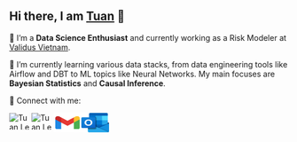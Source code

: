 ## Hi there, I am [Tuan](https://lktuan.github.io/) 👋

<!--
**lktuan/lktuan** is a ✨ _special_ ✨ repository because its `README.md` (this file) appears on your GitHub profile.

Here are some ideas to get you started:

- 🔭 I’m currently working on ...
- 🌱 I’m currently learning ...
- 👯 I’m looking to collaborate on ...
- 🤔 I’m looking for help with ...
- 💬 Ask me about ...
- 📫 How to reach me: ...
- 😄 Pronouns: ...
- ⚡ Fun fact: ...
-->

🔭 I’m a **Data Science Enthusiast** and currently working as a Risk Modeler at [Validus Vietnam](https://validus.vn/).

🌱 I’m currently learning various data stacks, from data engineering tools like Airflow and DBT to ML topics like Neural Networks. My main focuses are **Bayesian Statistics** and **Causal Inference**.

🤝 Connect with me:

<p aligh="left">
<a href="https://www.facebook.com/toilatuan.lk/"><img align="left" src="https://raw.githubusercontent.com/rahuldkjain/github-profile-readme-generator/master/src/images/icons/Social/facebook-alt.svg" alt="Tuan Le | Facebook" height = "30px" width="40px"/></a>
<sp></sp>
<a href="https://www.linkedin.com/in/tuanlekhac/"><img align="left" src="https://raw.githubusercontent.com/rahuldkjain/github-profile-readme-generator/master/src/images/icons/Social/linked-in-alt.svg" alt="Tuan Le | Linked In" height = "30px" width="40px"/></a>
<sp></sp>
<a href="mailto:tuan.lekhac0905@gmail.com"><img align="left" src="https://raw.githubusercontent.com/lktuan/lktuan/main/img/gmail.svg" alt="Tuan Le | Gmail" height = "35px" width="50px"/></a>
<sp></sp>
<a href="mailto:tuanlekhac@outlook.com"><img align="left" src="https://raw.githubusercontent.com/lktuan/lktuan/refs/heads/main/img/outlook.svg" alt="Tuan Le | Outlook mail" height = "35px" width="50px"/></a>
</p>
